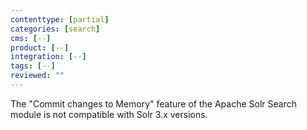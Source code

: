 ```yaml
---
contenttype: [partial]
categories: [search]
cms: [--]
product: [--]
integration: [--]
tags: [--]
reviewed: ""
---
```


<Alert title="Note" type="info">

The "Commit changes to Memory" feature of the Apache Solr Search module is not compatible with Solr 3.x versions.

</Alert>

